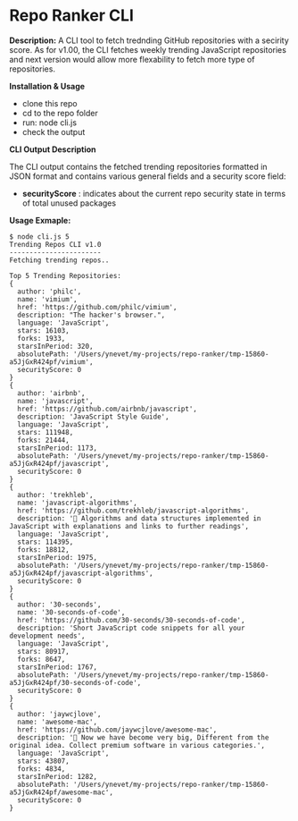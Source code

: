 # Repo Ranker CLI
**Description:**
A CLI tool to fetch trednding GitHub repositories with a secirity score.
As for v1.00, the CLI fetches weekly trending JavaScript repositories and next version would allow more flexability to fetch more type of repositories.

**Installation & Usage**

 - clone this repo
 - cd to the repo folder
 - run: node cli.js <max-repo-to-fetch>
 - check the output

**CLI Output Description**

The CLI output contains the fetched trending repositories formatted in JSON format and contains various general fields and a security score field:
- **securityScore** : indicates about the current repo security state in terms of total unused packages

  
 **Usage Exmaple:**

    $ node cli.js 5
    Trending Repos CLI v1.0
    -----------------------
    Fetching trending repos..
    
    Top 5 Trending Repositories:
    {
      author: 'philc',
      name: 'vimium',
      href: 'https://github.com/philc/vimium',
      description: "The hacker's browser.",
      language: 'JavaScript',
      stars: 16103,
      forks: 1933,
      starsInPeriod: 320,
      absolutePath: '/Users/ynevet/my-projects/repo-ranker/tmp-15860-a5JjGxR424pf/vimium',
      securityScore: 0
    }
    {
      author: 'airbnb',
      name: 'javascript',
      href: 'https://github.com/airbnb/javascript',
      description: 'JavaScript Style Guide',
      language: 'JavaScript',
      stars: 111948,
      forks: 21444,
      starsInPeriod: 1173,
      absolutePath: '/Users/ynevet/my-projects/repo-ranker/tmp-15860-a5JjGxR424pf/javascript',
      securityScore: 0
    }
    {
      author: 'trekhleb',
      name: 'javascript-algorithms',
      href: 'https://github.com/trekhleb/javascript-algorithms',
      description: '📝 Algorithms and data structures implemented in JavaScript with explanations and links to further readings',
      language: 'JavaScript',
      stars: 114395,
      forks: 18812,
      starsInPeriod: 1975,
      absolutePath: '/Users/ynevet/my-projects/repo-ranker/tmp-15860-a5JjGxR424pf/javascript-algorithms',
      securityScore: 0
    }
    {
      author: '30-seconds',
      name: '30-seconds-of-code',
      href: 'https://github.com/30-seconds/30-seconds-of-code',
      description: 'Short JavaScript code snippets for all your development needs',
      language: 'JavaScript',
      stars: 80917,
      forks: 8647,
      starsInPeriod: 1767,
      absolutePath: '/Users/ynevet/my-projects/repo-ranker/tmp-15860-a5JjGxR424pf/30-seconds-of-code',
      securityScore: 0
    }
    {
      author: 'jaywcjlove',
      name: 'awesome-mac',
      href: 'https://github.com/jaywcjlove/awesome-mac',
      description: ' Now we have become very big, Different from the original idea. Collect premium software in various categories.',
      language: 'JavaScript',
      stars: 43807,
      forks: 4834,
      starsInPeriod: 1282,
      absolutePath: '/Users/ynevet/my-projects/repo-ranker/tmp-15860-a5JjGxR424pf/awesome-mac',
      securityScore: 0
    }
